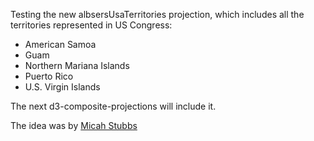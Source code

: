 Testing the new albsersUsaTerritories projection, which includes all the territories represented in US Congress:
* American Samoa
* Guam
* Northern Mariana Islands
* Puerto Rico
* U.S. Virgin Islands

The next d3-composite-projections will include it.

The idea was by [Micah Stubbs](https://github.com/rveciana/d3-composite-projections/issues/6)